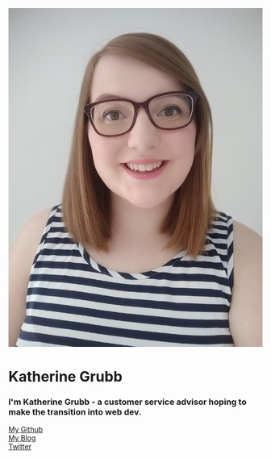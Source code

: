 ![alt text](images/Me.jpg "Me")  
# Katherine Grubb  
### I'm Katherine Grubb - a customer service advisor hoping to make the transition into web dev.  
[My Github](https://github.com/84katie84)  
[My Blog](https://84katie84.github.io)  
[Twitter](https://twitter.com/home?lang=en-gb)  

